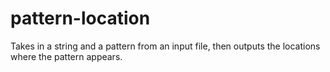 # pattern-location
Takes in a string and a pattern from an input file, then outputs the locations where the pattern appears.
